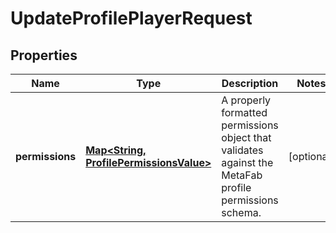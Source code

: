 

# UpdateProfilePlayerRequest

## Properties

Name | Type | Description | Notes
------------ | ------------- | ------------- | -------------
**permissions** | [**Map&lt;String, ProfilePermissionsValue&gt;**](ProfilePermissionsValue.md) | A properly formatted permissions object that validates against the MetaFab profile permissions schema. |  [optional]




